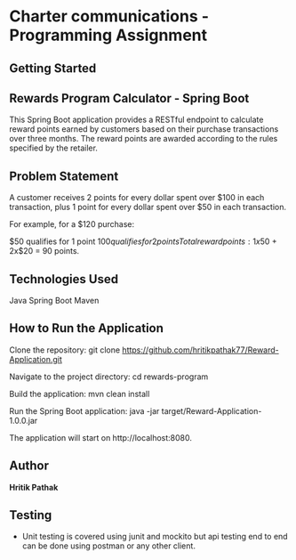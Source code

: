 # Charter communications - Programming Assignment

## Getting Started

## Rewards Program Calculator - Spring Boot
This Spring Boot application provides a RESTful endpoint to calculate reward points earned by customers based on their purchase transactions over three months. The reward points are awarded according to the rules specified by the retailer.

## Problem Statement
A customer receives 2 points for every dollar spent over $100 in each transaction, plus 1 point for every dollar spent over $50 in each transaction.

For example, for a $120 purchase:

$50 qualifies for 1 point
$100 qualifies for 2 points
Total reward points: 1x$50 + 2x$20 = 90 points.

## Technologies Used
Java
Spring Boot
Maven

## How to Run the Application
Clone the repository:
git clone https://github.com/hritikpathak77/Reward-Application.git

Navigate to the project directory:
cd rewards-program

Build the application:
mvn clean install

Run the Spring Boot application:
java -jar target/Reward-Application-1.0.0.jar

The application will start on http://localhost:8080.

## Author
**Hritik Pathak**

## Testing
- Unit testing is covered using junit and mockito but api testing end to end can be done using postman or any other client.
